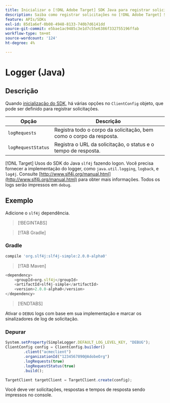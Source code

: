 ```yaml
---
title: Inicializar o [!DNL Adobe Target] SDK Java para registrar solicitações
description: Saiba como registrar solicitações no [!DNL Adobe Target] SDK do Java.
feature: APIs/SDKs
exl-id: 85d1a6ef-0b08-4948-8133-740b7d6141dd
source-git-commit: e5bae1ac9485c3e1d7c55e6386f332755196ffab
workflow-type: tm+mt
source-wordcount: '124'
ht-degree: 4%

---
```


# Logger (Java)

## Descrição

Quando [inicialização do SDK](initialize-sdk.md), há várias opções no `ClientConfig` objeto, que pode ser definido para registrar solicitações.

| Opção | Descrição |
| --- | --- |
| `logRequests` | Registra todo o corpo da solicitação, bem como o corpo da resposta. |
| `logRequestStatus` | Registra o URL da solicitação, o status e o tempo de resposta. |

[!DNL Target] Usos do SDK do Java `slf4j` fazendo logon. Você precisa fornecer a implementação do logger, como `java.util.logging`, `logback`, e `log4j`. Consulte [http://www.slf4j.org/manual.html](http://www.slf4j.org/manual.html) para obter mais informações. Todos os logs serão impressos em `debug`.

## Exemplo

Adicione o `slf4j` dependência.

>[!BEGINTABS]

>[!TAB Gradle]

### Gradle

```javascript {line-numbers="true"}
compile 'org.slf4j:slf4j-simple:2.0.0-alpha0'
```

>[!TAB Maven]

```javascript {line-numbers="true"}
<dependency>
    <groupId>org.slf4j</groupId>
    <artifactId>slf4j-simple</artifactId>
    <version>2.0.0-alpha0</version>
</dependency>
```

>[!ENDTABS]

Ativar o `DEBUG` logs com base em sua implementação e marcar os sinalizadores de log de solicitação.

### Depurar

```javascript {line-numbers="true"}
System.setProperty(SimpleLogger.DEFAULT_LOG_LEVEL_KEY, "DEBUG");
ClientConfig config = ClientConfig.builder()
        .client("acmeclient")
        .organizationId("1234567890@AdobeOrg")
        .logRequests(true)
        .logRequestStatus(true)
        .build();

TargetClient targetClient = TargetClient.create(config);
```

Você deve ver solicitações, respostas e tempos de resposta sendo impressos no console.
